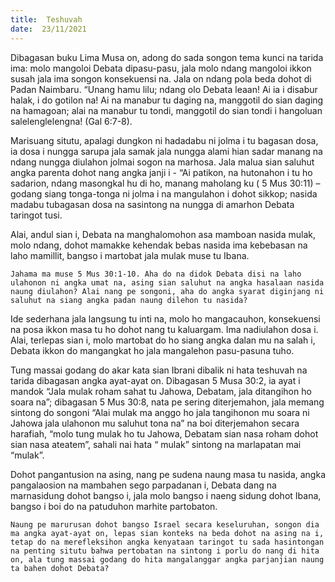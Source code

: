 ```yaml
---
title:  Teshuvah
date:  23/11/2021
---
```


Dibagasan buku Lima Musa on, adong do sada songon tema kunci na tarida ima: molo mangoloi Debata dipasu-pasu, jala molo ndang mangoloi ikkon susah jala ima songon  konsekuensi na. Jala on ndang pola beda dohot di Padan Naimbaru. “Unang hamu lilu;  ndang olo Debata leaan! Ai ia i disabur halak, i do gotilon na! Ai na manabur tu daging na, manggotil do sian daging na hamagoan; alai na manabur tu tondi, manggotil do sian tondi i hangoluan salelenglelengna! (Gal 6:7-8).

Marisuang situtu, apalagi dungkon ni hadadabu ni jolma i tu bagasan dosa, ia dosa i nungga sarupa jala samak jala nungga alami hian sadar manang na ndang nungga diulahon jolmai sogon na marhosa. Jala malua sian saluhut angka parenta dohot nang angka janji i - “Ai patikon, na hutonahon i tu ho sadarion, ndang masongkal hu di ho, manang maholang ku ( 5 Mus 30:11) – godang siang tonga-tonga ni jolma i na mangulahon i dohot sikkop; nasida madabu tubagasan dosa na sasintong na nungga di amarhon Debata taringot tusi.

Alai, andul sian i, Debata na manghalomohon asa mamboan nasida mulak, molo ndang, dohot mamakke kehendak bebas nasida ima kebebasan na laho mamillit, bangso i martobat jala mulak muse tu Ibana.

`Jahama ma muse 5 Mus 30:1-10. Aha do na didok Debata disi na laho ulahonon ni angka umat na, asing sian saluhut na angka hasalaan nasida naung diulahon? Alai nang pe songoni, aha do angka syarat diginjang ni saluhut na siang angka padan naung dilehon tu nasida?`

Ide sederhana jala langsung tu inti na, molo ho mangacauhon, konsekuensi na posa ikkon masa tu ho dohot nang tu kaluargam. Ima nadiulahon dosa i. Alai, terlepas sian i, molo martobat do ho siang angka dalan mu na salah i, Debata ikkon do mangangkat ho jala mangalehon pasu-pasuna tuho.

Tung massai godang do akar kata sian Ibrani dibalik ni hata teshuvah na tarida dibagasan angka ayat-ayat on. Dibagasan 5 Musa 30:2, ia ayat i mandok “Jala mulak roham sahat tu Jahowa, Debatam, jala ditangihon ho soara na”; dibagasan 5 Mus 30:8, nata pe sering diterjemahon, jala memang sintong do songoni “Alai mulak ma anggo ho jala tangihonon mu soara ni Jahowa jala ulahonon mu saluhut tona na” na boi diterjemahon secara harafiah, “molo tung mulak ho tu Jahowa, Debatam sian nasa roham dohot sian nasa ateatem”, sahali nai hata “ mulak” sintong na marlapatan mai “mulak”.

Dohot pangantusion na asing, nang pe sudena naung masa tu nasida, angka pangalaosion na mambahen sego parpadanan i, Debata dang na marnasidung dohot bangso i, jala molo bangso i naeng sidung dohot Ibana, bangso i boi do na patuduhon marhite partobaton.

`Naung pe marurusan dohot bangso Israel secara keseluruhan, songon dia ma angka ayat-ayat on, lepas sian konteks na beda dohot na asing na i, tetap do na merefleksihon angka kenyataan taringot tu sada hasintongan na penting situtu bahwa pertobatan na sintong i porlu do nang di hita on, ala tung massai godang do hita mangalanggar angka parjanjian naung ta bahen dohot Debata?`
